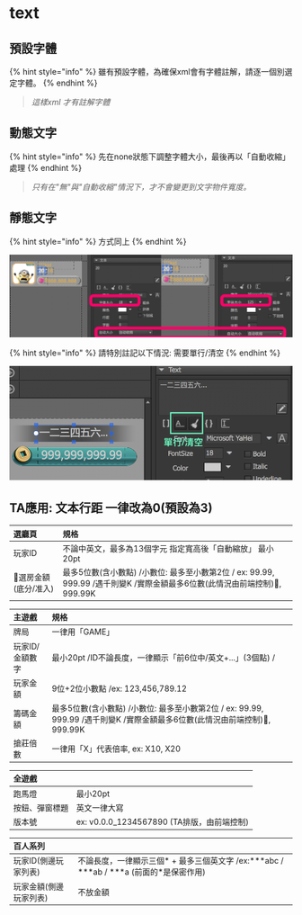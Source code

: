 # text

## 預設字體

{% hint style="info" %}
雖有預設字體，為確保xml會有字體註解，請逐一個別選定字體。
{% endhint %}

> _這樣xml 才有註解字體_

## 動態文字

{% hint style="info" %}
先在none狀態下調整字體大小，最後再以「自動收縮」處理
{% endhint %}

> _只有在"無"與"自動收縮"情況下，才不會變更到文字物件寬度。_

## 靜態文字

{% hint style="info" %}
方式同上
{% endhint %}

![&#x5982;&#x679C;&#x5B57;&#x9AD4;&#x5927;&#x5C0F;&#x904E;&#x5927;&#xFF0C;&#x5728;&#x300C;&#x81EA;&#x52D5;&#x5927;&#x5C0F;&#x300D;&#x60C5;&#x6CC1;&#x4E0B;&#xFF0C;&#x5C07;&#x81F4;&#x904E;&#x5927;&#x5B57;&#x9AD4;&#x4E0D;&#x88AB;&#x767C;&#x73FE;&#xFF0C;&#x6700;&#x7D42;&#x8F38;&#x51FA;&#x5C07;&#x6703;&#x51FA;&#x73FE;&#x8D85;&#x5927;&#x5B57;&#x9AD4;](.gitbook/assets/autosize%20%281%29.png)

{% hint style="info" %}
請特別註記以下情況: 需要單行/清空
{% endhint %}

![](.gitbook/assets/screen-shot-2019-10-23-at-14.43.40.png)

## TA應用: 文本行距 一律改為0\(預設為3\)

| 選廳頁 | 規格 |
| :--- | :--- |
| 玩家ID | 不論中英文，最多為13個字元  指定寬高後「自動縮放」 最小20pt |
| 選房金額\(底分/准入\) | 最多5位數\(含小數點\) /小數位: 最多至小數第2位 / ex: 99.99, 999.99 /遇千則變K /實際金額最多6位數\(此情況由前端控制\), 999.99K |

| 主遊戲 | 規格 |
| :--- | :--- |
| 牌局 | 一律用「GAME」 |
| 玩家ID/金額數字 | 最小20pt /ID不論長度，一律顯示「前6位中/英文+...」\(3個點\) / |
| 玩家金額 | 9位+2位小數點 /ex: 123,456,789.12 |
| 籌碼金額 | 最多5位數\(含小數點\) /小數位: 最多至小數第2位 / ex: 99.99, 999.99 /遇千則變K /實際金額最多6位數\(此情況由前端控制\), 999.99K |
| 搶莊倍數 | 一律用「X」代表倍率, ex: X10, X20 |

| 全遊戲 |  |
| :--- | :--- |
| 跑馬燈 | 最小20pt |
| 按鈕、彈窗標題 | 英文一律大寫 |
| 版本號 | ex: v0.0.0\_1234567890 \(TA排版，由前端控制\) |

| 百人系列 |  |
| :--- | :--- |
| 玩家ID\(側邊玩家列表\) | 不論長度，一律顯示三個\* + 最多三個英文字 /ex:\*\*\*abc / \*\*\*ab / \*\*\*a \(前面的\*是保密作用\) |
| 玩家金額\(側邊玩家列表\) | 不放金額 |


